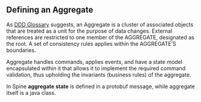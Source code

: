 ## Defining an Aggregate

As [DDD Glossary](http://dddcommunity.org/resources/ddd_terms/) suggests, an Aggregate is a cluster of associated objects that are treated as a unit for the purpose of data changes. External references are restricted to one member of the AGGREGATE, designated as the root. A set of consistency rules applies within the AGGREGATE’S boundaries.

Aggregate handles commands, applies events, and have a state model encapsulated within it that allows it to implement the required command validation, thus upholding the invariants (business rules) of the aggregate.

In Spine **aggregate state** is defined in a protobuf message, while aggregate itself is a java class. 


